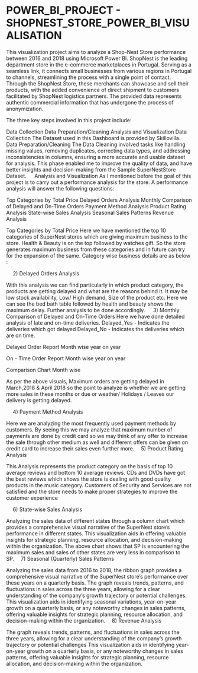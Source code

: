 # POWER_BI_PROJECT - SHOPNEST_STORE_POWER_BI_VISUALISATION
This visualization project aims to analyze a Shop-Nest Store performance between 2016 and 2018 using Microsoft Power BI. ShopNest is the leading department store in the e-commerce marketplaces in Portugal. Serving as a seamless link, it connects small businesses from various regions in Portugal to channels, streamlining the process with a single point of contact. Through the ShopNest Store, these merchants can showcase and sell their products, with the added convenience of direct shipment to customers facilitated by ShopNest logistics partners. The provided data represents authentic commercial information that has undergone the process of anonymization. 

The three key steps involved in this project include:

Data Collection
Data Preparation/Cleaning
Analysis and Visualization Data Collection The Dataset used in this Dashboard is provided by Skillovilla.   Data Preparation/Cleaning The Data Cleaning involved tasks like handling missing values, removing duplicates, correcting data types, and addressing inconsistencies in columns, ensuring a more accurate and usable dataset for analysis. This phase enabled me to improve the quality of data, and have better insights and decision-making from the Sample SuperNestStore Dataset.   Analysis and Visualization As I mentioned before the goal of this project is to carry out a performance analysis for the store. A performance analysis will answer the following questions:

Top Categories by Total Price
Delayed Orders Analysis
Monthly Comparison of Delayed and On-Time Orders
Payment Method Analysis
Product Rating Analysis
State-wise Sales Analysis
Seasonal Sales Patterns
Revenue Analysis
 

Top Categories by Total Price Here we have mentioned the top 10 categories of SuperNest stores which are giving maximum business to the store. Health & Beauty is on the top followed by watches gift. So the store generates maximum business from these categories and in future can try for the expansion of the same.
Category wise business details are as below :

  2) Delayed Orders Analysis

With this analysis we can find particularly in which product category, the products are getting delayed and what are the reasons behind it. It may be low stock availability, Low/ High demand, Size of the product etc. Here we can see the bed bath table followed by health and beauty shows the maximum delay. Further analysis to be done accordingly.   3) Monthly Comparison of Delayed and On-Time Orders Here we have done detailed analysis of late and on-time deliveries. Delayed_Yes - Indicates the deliveries which got delayed Delayed_No - Indicates the deliveries which are on time.

Delayed Order Report Month wise year on year

On - Time Order Report Month wise year on year

Comparison Chart Month wise

As per the above visuals, Maximum orders are getting delayed in March,2018 & April 2018 so the point to analyze is whether we are getting more sales in these months or due or weather/ Holidays / Leaves our delivery is getting delayed.

  4) Payment Method Analysis

Here we are analyzing the most frequently used payment methods by customers. By seeing this we may analyze that maximum number of payments are done by credit card so we may think of any offer to increase the sale through other medium as well and different offers can be given on credit card to increase their sales even further more.  5) Product Rating Analysis

This Analysis represents the product category on the basis of top 10 average reviews and bottom 10 average reviews. CDs and DVDs have got the best reviews which shows the store is dealing with good quality products in the music category. Customers of Security and Services are not satisfied and the store needs to make proper strategies to improve the customer experience

  6) State-wise Sales Analysis

Analyzing the sales data of different states through a column chart which provides a comprehensive visual narrative of the SuperNest store’s performance in different states. This visualization aids in offering valuable insights for strategic planning, resource allocation, and decision-making within the organization. The above chart shows that SP is encountering the maximum sales and sales of other states are very less in comparison to SP.  7) Seasonal (Quarterly) Sales Patterns

Analyzing the sales data from 2016 to 2018, the ribbon graph provides a comprehensive visual narrative of the SuperNest store’s performance over these years on a quarterly basis. The graph reveals trends, patterns, and fluctuations in sales across the three years, allowing for a clear understanding of the company’s growth trajectory or potential challenges. This visualization aids in identifying seasonal variations, year-on-year growth on a quarterly basis, or any noteworthy changes in sales patterns, offering valuable insights for strategic planning, resource allocation, and decision-making within the organization.  8) Revenue Analysis

The graph reveals trends, patterns, and fluctuations in sales across the three years, allowing for a clear understanding of the company’s growth trajectory or potential challenges This visualization aids in identifying year-on-year growth on a quarterly basis, or any noteworthy changes in sales patterns, offering valuable insights for strategic planning, resource allocation, and decision-making within the organization.
